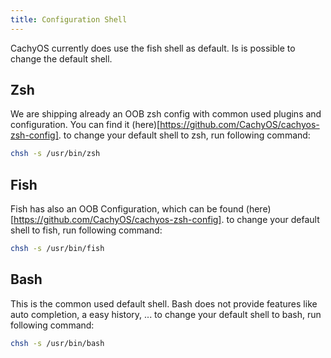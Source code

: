 ```yaml
---
title: Configuration Shell
---
```


CachyOS currently does use the fish shell as default.
Is is possible to change the default shell.


## Zsh

We are shipping already an OOB zsh config with common used plugins and configuration.
You can find it (here)[https://github.com/CachyOS/cachyos-zsh-config].
to change your default shell to zsh, run following command:

```bash
chsh -s /usr/bin/zsh
```

## Fish

Fish has also an OOB Configuration, which can be found (here)[https://github.com/CachyOS/cachyos-zsh-config].
to change your default shell to fish, run following command:

```bash
chsh -s /usr/bin/fish
```

## Bash

This is the common used default shell. Bash does not provide features like auto completion, a easy history, ...
to change your default shell to bash, run following command:

```bash
chsh -s /usr/bin/bash
```
